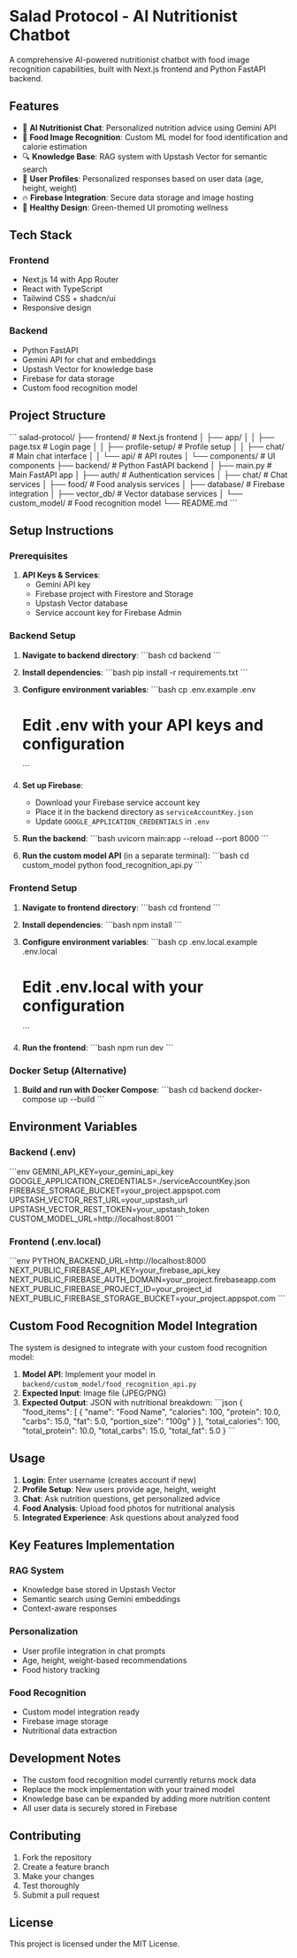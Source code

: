 # Salad Protocol - AI Nutritionist Chatbot

A comprehensive AI-powered nutritionist chatbot with food image recognition capabilities, built with Next.js frontend and Python FastAPI backend.

## Features

- 🤖 **AI Nutritionist Chat**: Personalized nutrition advice using Gemini API
- 📸 **Food Image Recognition**: Custom ML model for food identification and calorie estimation
- 🔍 **Knowledge Base**: RAG system with Upstash Vector for semantic search
- 👤 **User Profiles**: Personalized responses based on user data (age, height, weight)
- 🔥 **Firebase Integration**: Secure data storage and image hosting
- 🥗 **Healthy Design**: Green-themed UI promoting wellness

## Tech Stack

### Frontend
- Next.js 14 with App Router
- React with TypeScript
- Tailwind CSS + shadcn/ui
- Responsive design

### Backend
- Python FastAPI
- Gemini API for chat and embeddings
- Upstash Vector for knowledge base
- Firebase for data storage
- Custom food recognition model

## Project Structure

\`\`\`
salad-protocol/
├── frontend/                 # Next.js frontend
│   ├── app/
│   │   ├── page.tsx         # Login page
│   │   ├── profile-setup/   # Profile setup
│   │   ├── chat/           # Main chat interface
│   │   └── api/            # API routes
│   └── components/         # UI components
├── backend/                 # Python FastAPI backend
│   ├── main.py             # Main FastAPI app
│   ├── auth/               # Authentication services
│   ├── chat/               # Chat services
│   ├── food/               # Food analysis services
│   ├── database/           # Firebase integration
│   ├── vector_db/          # Vector database services
│   └── custom_model/       # Food recognition model
└── README.md
\`\`\`

## Setup Instructions

### Prerequisites

1. **API Keys & Services**:
   - Gemini API key
   - Firebase project with Firestore and Storage
   - Upstash Vector database
   - Service account key for Firebase Admin

### Backend Setup

1. **Navigate to backend directory**:
   \`\`\`bash
   cd backend
   \`\`\`

2. **Install dependencies**:
   \`\`\`bash
   pip install -r requirements.txt
   \`\`\`

3. **Configure environment variables**:
   \`\`\`bash
   cp .env.example .env
   # Edit .env with your API keys and configuration
   \`\`\`

4. **Set up Firebase**:
   - Download your Firebase service account key
   - Place it in the backend directory as `serviceAccountKey.json`
   - Update `GOOGLE_APPLICATION_CREDENTIALS` in `.env`

5. **Run the backend**:
   \`\`\`bash
   uvicorn main:app --reload --port 8000
   \`\`\`

6. **Run the custom model API** (in a separate terminal):
   \`\`\`bash
   cd custom_model
   python food_recognition_api.py
   \`\`\`

### Frontend Setup

1. **Navigate to frontend directory**:
   \`\`\`bash
   cd frontend
   \`\`\`

2. **Install dependencies**:
   \`\`\`bash
   npm install
   \`\`\`

3. **Configure environment variables**:
   \`\`\`bash
   cp .env.local.example .env.local
   # Edit .env.local with your configuration
   \`\`\`

4. **Run the frontend**:
   \`\`\`bash
   npm run dev
   \`\`\`

### Docker Setup (Alternative)

1. **Build and run with Docker Compose**:
   \`\`\`bash
   cd backend
   docker-compose up --build
   \`\`\`

## Environment Variables

### Backend (.env)
\`\`\`env
GEMINI_API_KEY=your_gemini_api_key
GOOGLE_APPLICATION_CREDENTIALS=./serviceAccountKey.json
FIREBASE_STORAGE_BUCKET=your_project.appspot.com
UPSTASH_VECTOR_REST_URL=your_upstash_url
UPSTASH_VECTOR_REST_TOKEN=your_upstash_token
CUSTOM_MODEL_URL=http://localhost:8001
\`\`\`

### Frontend (.env.local)
\`\`\`env
PYTHON_BACKEND_URL=http://localhost:8000
NEXT_PUBLIC_FIREBASE_API_KEY=your_firebase_api_key
NEXT_PUBLIC_FIREBASE_AUTH_DOMAIN=your_project.firebaseapp.com
NEXT_PUBLIC_FIREBASE_PROJECT_ID=your_project_id
NEXT_PUBLIC_FIREBASE_STORAGE_BUCKET=your_project.appspot.com
\`\`\`

## Custom Food Recognition Model Integration

The system is designed to integrate with your custom food recognition model:

1. **Model API**: Implement your model in `backend/custom_model/food_recognition_api.py`
2. **Expected Input**: Image file (JPEG/PNG)
3. **Expected Output**: JSON with nutritional breakdown:
   \`\`\`json
   {
     "food_items": [
       {
         "name": "Food Name",
         "calories": 100,
         "protein": 10.0,
         "carbs": 15.0,
         "fat": 5.0,
         "portion_size": "100g"
       }
     ],
     "total_calories": 100,
     "total_protein": 10.0,
     "total_carbs": 15.0,
     "total_fat": 5.0
   }
   \`\`\`

## Usage

1. **Login**: Enter username (creates account if new)
2. **Profile Setup**: New users provide age, height, weight
3. **Chat**: Ask nutrition questions, get personalized advice
4. **Food Analysis**: Upload food photos for nutritional analysis
5. **Integrated Experience**: Ask questions about analyzed food

## Key Features Implementation

### RAG System
- Knowledge base stored in Upstash Vector
- Semantic search using Gemini embeddings
- Context-aware responses

### Personalization
- User profile integration in chat prompts
- Age, height, weight-based recommendations
- Food history tracking

### Food Recognition
- Custom model integration ready
- Firebase image storage
- Nutritional data extraction

## Development Notes

- The custom food recognition model currently returns mock data
- Replace the mock implementation with your trained model
- Knowledge base can be expanded by adding more nutrition content
- All user data is securely stored in Firebase

## Contributing

1. Fork the repository
2. Create a feature branch
3. Make your changes
4. Test thoroughly
5. Submit a pull request

## License

This project is licensed under the MIT License.

